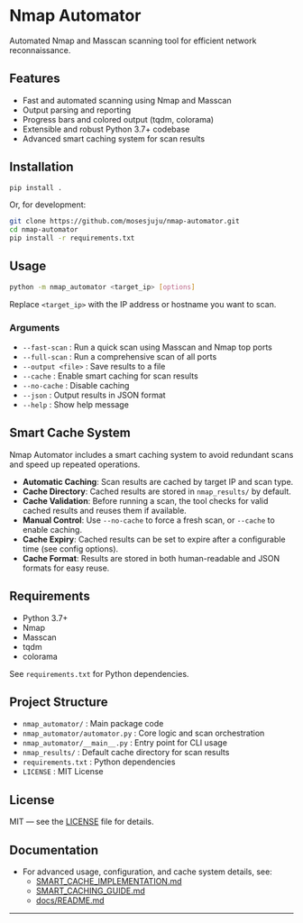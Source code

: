 
# Nmap Automator

Automated Nmap and Masscan scanning tool for efficient network reconnaissance.

## Features

- Fast and automated scanning using Nmap and Masscan
- Output parsing and reporting
- Progress bars and colored output (tqdm, colorama)
- Extensible and robust Python 3.7+ codebase
- Advanced smart caching system for scan results

## Installation

```bash
pip install .
```
Or, for development:
```bash
git clone https://github.com/mosesjuju/nmap-automator.git
cd nmap-automator
pip install -r requirements.txt
```

## Usage

```bash
python -m nmap_automator <target_ip> [options]
```
Replace `<target_ip>` with the IP address or hostname you want to scan.

### Arguments
- `--fast-scan` : Run a quick scan using Masscan and Nmap top ports
- `--full-scan` : Run a comprehensive scan of all ports
- `--output <file>` : Save results to a file
- `--cache` : Enable smart caching for scan results
- `--no-cache` : Disable caching
- `--json` : Output results in JSON format
- `--help` : Show help message

## Smart Cache System

Nmap Automator includes a smart caching system to avoid redundant scans and speed up repeated operations.

- **Automatic Caching**: Scan results are cached by target IP and scan type.
- **Cache Directory**: Cached results are stored in `nmap_results/` by default.
- **Cache Validation**: Before running a scan, the tool checks for valid cached results and reuses them if available.
- **Manual Control**: Use `--no-cache` to force a fresh scan, or `--cache` to enable caching.
- **Cache Expiry**: Cached results can be set to expire after a configurable time (see config options).
- **Cache Format**: Results are stored in both human-readable and JSON formats for easy reuse.

## Requirements

- Python 3.7+
- Nmap
- Masscan
- tqdm
- colorama

See `requirements.txt` for Python dependencies.

## Project Structure

- `nmap_automator/` : Main package code
- `nmap_automator/automator.py` : Core logic and scan orchestration
- `nmap_automator/__main__.py` : Entry point for CLI usage
- `nmap_results/` : Default cache directory for scan results
- `requirements.txt` : Python dependencies
- `LICENSE` : MIT License

## License

MIT — see the [LICENSE](LICENSE) file for details.

## Documentation

- For advanced usage, configuration, and cache system details, see:
	- [SMART_CACHE_IMPLEMENTATION.md](SMART_CACHE_IMPLEMENTATION.md)
	- [SMART_CACHING_GUIDE.md](SMART_CACHING_GUIDE.md)
	- [docs/README.md](docs/README.md)

---
